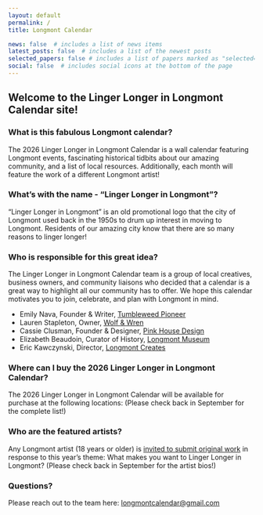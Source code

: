 ```yaml
---
layout: default
permalink: /
title: Longmont Calendar

news: false  # includes a list of news items
latest_posts: false  # includes a list of the newest posts
selected_papers: false # includes a list of papers marked as "selected={true}"
social: false  # includes social icons at the bottom of the page
---
```


## Welcome to the Linger Longer in Longmont Calendar site! 


### What is this fabulous Longmont calendar? 
The 2026 Linger Longer in Longmont Calendar is a wall calendar featuring Longmont events, fascinating historical tidbits about our amazing community, and a list of local resources. Additionally, each month will feature the work of a different Longmont artist! 


### What’s with the name - “Linger Longer in Longmont”? 
“Linger Longer in Longmont” is an old promotional logo that the city of Longmont used back in the 1950s to drum up interest in moving to Longmont. Residents of our amazing city know that there are so many reasons to linger longer! 


### Who is responsible for this great idea? 
The Linger Longer in Longmont Calendar team is a group of local creatives, business owners, and community liaisons who decided that a calendar is a great way to highlight all our community has to offer. We hope this calendar motivates you to join, celebrate, and plan with Longmont in mind. 

* Emily Nava, Founder & Writer, [Tumbleweed Pioneer](https://tumbleweedpioneer.com)
* Lauren Stapleton, Owner, [Wolf & Wren](https://wolfandwren.com/)
* Cassie Clusman, Founder & Designer, [Pink House Design ](https://pinkhouse.design/)
* Elizabeth Beaudoin, Curator of History, [Longmont Museum](https://longmontcolorado.gov/museum/)
* Eric Kawczynski, Director, [Longmont Creates](https://www.downtownlongmont.com/creative-district/longmont-creates)


### Where can I buy the 2026 Linger Longer in Longmont Calendar? 
The 2026 Linger Longer in Longmont Calendar will be available for purchase at the following locations: (Please check back in September for the complete list!)


### Who are the featured artists? 
Any Longmont artist (18 years or older) is [invited to submit original work](https://docs.google.com/forms/d/e/1FAIpQLSeHkc-eDZnliwLFepKHDCEe7O8wc2uljgJ4ubDr7qFuZGIP-Q/viewform) in response to this year’s theme: What makes you want to Linger Longer in Longmont? (Please check back in September for the artist bios!)

### Questions?
Please reach out to the team here: longmontcalendar@gmail.com

